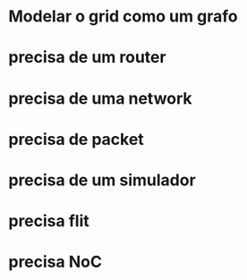 # Modelar o grid como um grafo
# precisa de um router 
# precisa de uma network
# precisa de packet
# precisa de um simulador
# precisa flit
# precisa NoC